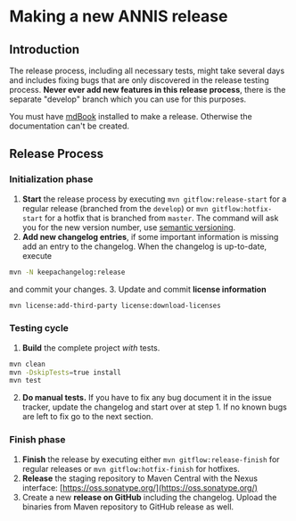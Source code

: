 # Making a new ANNIS release

## Introduction

The release process, including all necessary tests, might take several days and includes fixing bugs that are only discovered in the release testing process. 
**Never ever add new features in this release process**, there is the separate "develop" branch which you can use for this purposes.

You must have [mdBook](https://github.com/rust-lang-nursery/mdBook) installed to make a release.
Otherwise the documentation can't be created.

## Release Process 

### Initialization phase 

1. **Start** the release process by executing `mvn gitflow:release-start` for a regular release (branched from the `develop`) or `mvn gitflow:hotfix-start` for a hotfix that is branched from `master`. The command will ask you for the new version number, use [semantic versioning](https://semver.org/).
2. **Add new changelog entries**, if some important information is missing add an entry to the changelog.
When the changelog is up-to-date, execute
~~~bash
mvn -N keepachangelog:release
~~~
and commit your changes.
3. Update and commit  **license information**
~~~bash
mvn license:add-third-party license:download-licenses
~~~

### Testing cycle

1. **Build** the complete project *with* tests.
~~~bash
mvn clean
mvn -DskipTests=true install
mvn test
~~~
2. **Do manual tests.** If you have to fix any bug document it in the issue tracker, update the changelog and start over at step 1.
If no known bugs are left to fix go to the next section. 

### Finish phase

1. **Finish** the release by executing either `mvn gitflow:release-finish` for regular releases or `mvn gitflow:hotfix-finish` for hotfixes.
2. **Release** the staging repository to Maven Central with the Nexus interface: [https://oss.sonatype.org/](https://oss.sonatype.org/)
3. Create a new **release on GitHub** including the changelog. Upload the binaries from Maven repository to GitHub release as well.





